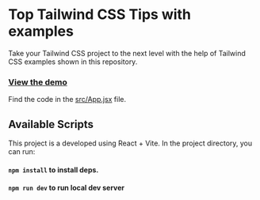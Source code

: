 # Top Tailwind CSS Tips with examples

Take your Tailwind CSS project to the next level with the help of Tailwind CSS examples shown in this repository.

### [**View the demo**](https://nirajrajgor.github.io/tailwindcss-tips/)

Find the code in the [src/App.jsx](https://github.com/nirajrajgor/tailwindcss-tips/blob/main/src/App.jsx) file.

## Available Scripts

This project is a developed using React + Vite.
In the project directory, you can run:

#### `npm install` to install deps.

#### `npm run dev` to run local dev server
